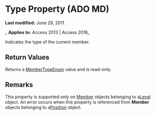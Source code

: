 
# Type Property (ADO MD)

 **Last modified:** June 29, 2011

 _ **Applies to:** Access 2013 | Access 2016_



Indicates the type of the current member.

## Return Values

Returns a [MemberTypeEnum](3b6f9fff-fe54-b917-9404-927e3a627e0b.md) value and is read-only.


## Remarks

This property is supported only on [Member](d80c024a-07dc-7a35-f8f2-b4d5b19d89e4.md) objects belonging to a[Level](ddbcabce-8777-1068-98a3-be209084f497.md) object. An error occurs when this property is referenced from **Member** objects belonging to a[Position](f8d33cbf-6196-cce4-a140-75521677f1f4.md) object.

